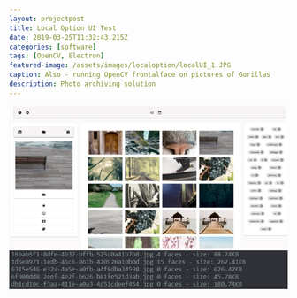 ```yaml
---
layout: projectpost
title: Local Option UI Test
date: 2019-03-25T11:32:43.215Z
categories: [software]
tags: [OpenCV, Electron]
featured-image: /assets/images/localoption/localUI_1.JPG
caption: Also - running OpenCV frontalface on pictures of Gorillas
description: Photo archiving solution
---
```

<a data-fancybox="gallery" href="/assets/images/localoption/ui3.JPG"><img class="projectimage" src="/assets/images/localoption/ui3.JPG"></a>
<a data-fancybox="gallery"  href="/assets/images/localoption/log.JPG"><img class="projectimage" src="/assets/images/localoption/log.JPG"></a>